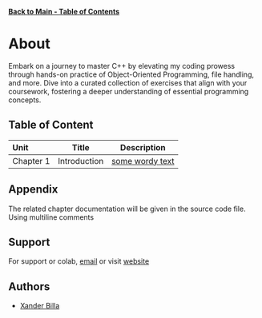 [**Back to Main - Table of Contents**](https://github.com/xanderbilla/Data-Structure-and-Algorithm#readme)


# About

Embark on a journey to master C++ by elevating my coding prowess through hands-on practice of Object-Oriented Programming, file handling, and more. Dive into a curated collection of exercises that align with your coursework, fostering a deeper understanding of essential programming concepts.


## Table of Content

|   Unit    |       Title      | Description     |
| :-------- | :---------------:|:---------------:|
| Chapter 1 | Introduction     | [some wordy text](https://xanderbilla.com) |

## Appendix

The related chapter documentation will be given in the source code file. Using multiline comments


## Support

For support or colab, [email](mailto:dev.xanderbilla@gmail.com) or visit [website](https://xanderbilla.com)


## Authors

- [Xander Billa](https://xanderbilla.com)

